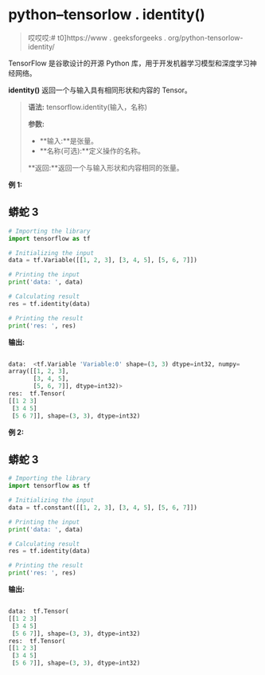 # python–tensorlow . identity()

> 哎哎哎:# t0]https://www . geeksforgeeks . org/python-tensorlow-identity/

TensorFlow 是谷歌设计的开源 Python 库，用于开发机器学习模型和深度学习神经网络。

**identity()** 返回一个与输入具有相同形状和内容的 Tensor。

> **语法:** tensorflow.identity(输入，名称)
> 
> **参数:**
> 
> *   **输入:**是张量。
> *   **名称(可选):**定义操作的名称。
> 
> **返回:**返回一个与输入形状和内容相同的张量。

**例 1:**

## 蟒蛇 3

```py
# Importing the library
import tensorflow as tf

# Initializing the input
data = tf.Variable([[1, 2, 3], [3, 4, 5], [5, 6, 7]])

# Printing the input
print('data: ', data)

# Calculating result
res = tf.identity(data)

# Printing the result
print('res: ', res)
```

**输出:**

```py

data:  <tf.Variable 'Variable:0' shape=(3, 3) dtype=int32, numpy=
array([[1, 2, 3],
       [3, 4, 5],
       [5, 6, 7]], dtype=int32)>
res:  tf.Tensor(
[[1 2 3]
 [3 4 5]
 [5 6 7]], shape=(3, 3), dtype=int32)

```

**例 2:**

## 蟒蛇 3

```py
# Importing the library
import tensorflow as tf

# Initializing the input
data = tf.constant([[1, 2, 3], [3, 4, 5], [5, 6, 7]])

# Printing the input
print('data: ', data)

# Calculating result
res = tf.identity(data)

# Printing the result
print('res: ', res)
```

**输出:**

```py

data:  tf.Tensor(
[[1 2 3]
 [3 4 5]
 [5 6 7]], shape=(3, 3), dtype=int32)
res:  tf.Tensor(
[[1 2 3]
 [3 4 5]
 [5 6 7]], shape=(3, 3), dtype=int32)

```